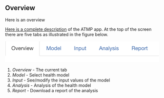 ## Overview

Here is an overview

[Here is a complete description](google.com) of the ATMP app. At the top
of the screen there are five tabs as illustrated in the figure below.

![](tabs.png)

1.  *Overview* - The current tab
2.  *Model* - Select health model
3.  *Input* - See/modify the input values of the model
4.  *Analysis* - Analysis of the health model
5.  *Report* - Download a report of the analysis
